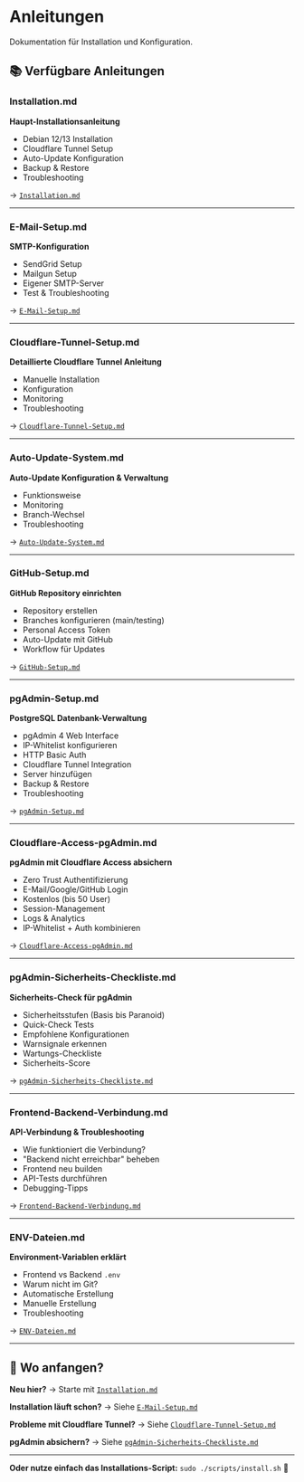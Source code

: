 # Anleitungen

Dokumentation für Installation und Konfiguration.

## 📚 Verfügbare Anleitungen

### Installation.md
**Haupt-Installationsanleitung**

- Debian 12/13 Installation
- Cloudflare Tunnel Setup
- Auto-Update Konfiguration
- Backup & Restore
- Troubleshooting

→ [`Installation.md`](Installation.md)

---

### E-Mail-Setup.md
**SMTP-Konfiguration**

- SendGrid Setup
- Mailgun Setup
- Eigener SMTP-Server
- Test & Troubleshooting

→ [`E-Mail-Setup.md`](E-Mail-Setup.md)

---

### Cloudflare-Tunnel-Setup.md
**Detaillierte Cloudflare Tunnel Anleitung**

- Manuelle Installation
- Konfiguration
- Monitoring
- Troubleshooting

→ [`Cloudflare-Tunnel-Setup.md`](Cloudflare-Tunnel-Setup.md)

---

### Auto-Update-System.md
**Auto-Update Konfiguration & Verwaltung**

- Funktionsweise
- Monitoring
- Branch-Wechsel
- Troubleshooting

→ [`Auto-Update-System.md`](Auto-Update-System.md)

---

### GitHub-Setup.md
**GitHub Repository einrichten**

- Repository erstellen
- Branches konfigurieren (main/testing)
- Personal Access Token
- Auto-Update mit GitHub
- Workflow für Updates

→ [`GitHub-Setup.md`](GitHub-Setup.md)

---

### pgAdmin-Setup.md
**PostgreSQL Datenbank-Verwaltung**

- pgAdmin 4 Web Interface
- IP-Whitelist konfigurieren
- HTTP Basic Auth
- Cloudflare Tunnel Integration
- Server hinzufügen
- Backup & Restore
- Troubleshooting

→ [`pgAdmin-Setup.md`](pgAdmin-Setup.md)

---

### Cloudflare-Access-pgAdmin.md
**pgAdmin mit Cloudflare Access absichern**

- Zero Trust Authentifizierung
- E-Mail/Google/GitHub Login
- Kostenlos (bis 50 User)
- Session-Management
- Logs & Analytics
- IP-Whitelist + Auth kombinieren

→ [`Cloudflare-Access-pgAdmin.md`](Cloudflare-Access-pgAdmin.md)

---

### pgAdmin-Sicherheits-Checkliste.md
**Sicherheits-Check für pgAdmin**

- Sicherheitsstufen (Basis bis Paranoid)
- Quick-Check Tests
- Empfohlene Konfigurationen
- Warnsignale erkennen
- Wartungs-Checkliste
- Sicherheits-Score

→ [`pgAdmin-Sicherheits-Checkliste.md`](pgAdmin-Sicherheits-Checkliste.md)

---

### Frontend-Backend-Verbindung.md
**API-Verbindung & Troubleshooting**

- Wie funktioniert die Verbindung?
- "Backend nicht erreichbar" beheben
- Frontend neu builden
- API-Tests durchführen
- Debugging-Tipps

→ [`Frontend-Backend-Verbindung.md`](Frontend-Backend-Verbindung.md)

---

### ENV-Dateien.md
**Environment-Variablen erklärt**

- Frontend vs Backend `.env`
- Warum nicht im Git?
- Automatische Erstellung
- Manuelle Erstellung
- Troubleshooting

→ [`ENV-Dateien.md`](ENV-Dateien.md)

---

## 🚀 Wo anfangen?

**Neu hier?**
→ Starte mit [`Installation.md`](Installation.md)

**Installation läuft schon?**
→ Siehe [`E-Mail-Setup.md`](E-Mail-Setup.md)

**Probleme mit Cloudflare Tunnel?**
→ Siehe [`Cloudflare-Tunnel-Setup.md`](Cloudflare-Tunnel-Setup.md)

**pgAdmin absichern?**
→ Siehe [`pgAdmin-Sicherheits-Checkliste.md`](pgAdmin-Sicherheits-Checkliste.md)

---

**Oder nutze einfach das Installations-Script:** `sudo ./scripts/install.sh` 🎯
